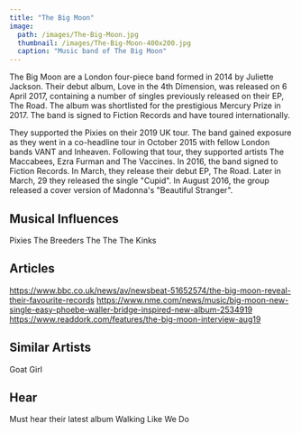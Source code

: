 ```yaml
---
title: "The Big Moon"
image: 
  path: /images/The-Big-Moon.jpg
  thumbnail: /images/The-Big-Moon-400x200.jpg
  caption: "Music band of The Big Moon"
---
```


The Big Moon are a London four-piece band formed in 2014 by Juliette Jackson. Their debut album, Love in the 4th Dimension, was released on 6 April 2017, containing a number of singles previously released on their EP, The Road. The album was shortlisted for the prestigious Mercury Prize in 2017. The band is signed to Fiction Records and have toured internationally. 

They supported the Pixies on their 2019 UK tour. The band gained exposure as they went in a co-headline tour in October 2015 with fellow London bands VANT and Inheaven. Following that tour, they supported artists The Maccabees, Ezra Furman and The Vaccines. In 2016, the band signed to Fiction Records. In March, they release their debut EP, The Road. Later in March, 29 they released the single "Cupid". In August 2016, the group released a cover version of Madonna's "Beautiful Stranger".

## Musical Influences

Pixies
The Breeders
The The
The Kinks

## Articles

https://www.bbc.co.uk/news/av/newsbeat-51652574/the-big-moon-reveal-their-favourite-records
https://www.nme.com/news/music/big-moon-new-single-easy-phoebe-waller-bridge-inspired-new-album-2534919
https://www.readdork.com/features/the-big-moon-interview-aug19

## Similar Artists

Goat Girl

## Hear

Must hear their latest album Walking Like We Do